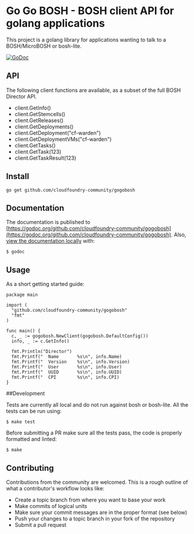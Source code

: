 # Go Go BOSH - BOSH client API for golang applications

This project is a golang library for applications wanting to talk to a BOSH/MicroBOSH or bosh-lite.

[![GoDoc](https://godoc.org/github.com/cloudfoundry-community/gogobosh?status.png)](https://godoc.org/github.com/cloudfoundry-community/gogobosh)

## API

The following client functions are available, as a subset of the full BOSH Director API.

* client.GetInfo()
* client.GetStemcells()
* client.GetReleases()
* client.GetDeployments()
* client.GetDeployment("cf-warden")
* client.GetDeploymentVMs("cf-warden")
* client.GetTasks()
* client.GetTask(123)
* client.GetTaskResult(123)

## Install

```
go get github.com/cloudfoundry-community/gogobosh
````

## Documentation

The documentation is published to [https://godoc.org/github.com/cloudfoundry-community/gogobosh](https://godoc.org/github.com/cloudfoundry-community/gogobosh). Also, [view the documentation locally](http://localhost:6060/pkg/github.com/cloudfoundry-community/gogobosh/) with:

```shell
$ godoc
```

## Usage

As a short getting started guide:

``` golang
package main

import (
  "github.com/cloudfoundry-community/gogobosh"
  "fmt"
)

func main() {
  c, _ := gogobosh.NewClient(gogobosh.DefaultConfig())
  info, _ := c.GetInfo()

  fmt.Println("Director")
  fmt.Printf("  Name       %s\n", info.Name)
  fmt.Printf("  Version    %s\n", info.Version)
  fmt.Printf("  User       %s\n", info.User)
  fmt.Printf("  UUID       %s\n", info.UUID)
  fmt.Printf("  CPI        %s\n", info.CPI)
}
```

##Development

Tests are currently all local and do not run against bosh or bosh-lite. All the tests can be run using:
```shell
$ make test
```

Before submitting a PR make sure all the tests pass, the code is properly formatted and linted:
```shell
$ make
```

## Contributing

Contributions from the community are welcomed. This is a rough outline of what a contributor's workflow looks like:

- Create a topic branch from where you want to base your work
- Make commits of logical units
- Make sure your commit messages are in the proper format (see below)
- Push your changes to a topic branch in your fork of the repository
- Submit a pull request